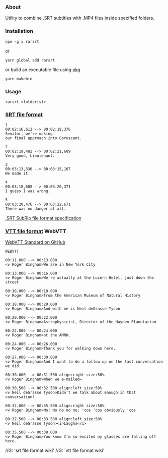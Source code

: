### About

Utility to combine .SRT subtitles with .MP4 files inside specified folders.

### Installation

```npn -g i rarsrt```

or

```yarn global add rarsrt```

or build an executable file using [pkg](https://www.npmjs.com/package/pkg)

```yarn makebin```

### Usage

```rarsrt <folder(s)>```

### [SRT file format](https://en.wikipedia.org/wiki/SubRip)
```
1
00:02:16,612 --> 00:02:19,376
Senator, we're making
our final approach into Coruscant.

2
00:02:19,482 --> 00:02:21,609
Very good, Lieutenant.

3
00:03:13,336 --> 00:03:15,167
We made it.

4
00:03:18,608 --> 00:03:20,371
I guess I was wrong.

5
00:03:20,476 --> 00:03:22,671
There was no danger at all.
```

[.SRT SubRip file format specification](http://forum.doom9.org/showthread.php?p=470941#post470941)

### [VTT file format](https://en.wikipedia.org/wiki/WebVTT) WebVTT
[WebVTT Standard on GitHub](https://github.com/w3c/webvtt)

```
WEBVTT

00:11.000 --> 00:13.000
<v Roger Bingham>We are in New York City

00:13.000 --> 00:16.000
<v Roger Bingham>We're actually at the Lucern Hotel, just down the street

00:16.000 --> 00:18.000
<v Roger Bingham>from the American Museum of Natural History

00:18.000 --> 00:20.000
<v Roger Bingham>And with me is Neil deGrasse Tyson

00:20.000 --> 00:22.000
<v Roger Bingham>Astrophysicist, Director of the Hayden Planetarium

00:22.000 --> 00:24.000
<v Roger Bingham>at the AMNH.

00:24.000 --> 00:26.000
<v Roger Bingham>Thank you for walking down here.

00:27.000 --> 00:30.000
<v Roger Bingham>And I want to do a follow-up on the last conversation we did.

00:30.000 --> 00:31.500 align:right size:50%
<v Roger Bingham>When we e-mailed—

00:30.500 --> 00:32.500 align:left size:50%
<v Neil deGrasse Tyson>Didn't we talk about enough in that conversation?

00:32.000 --> 00:35.500 align:right size:50%
<v Roger Bingham>No! No no no no; 'cos 'cos obviously 'cos

00:32.500 --> 00:33.500 align:left size:50%
<v Neil deGrasse Tyson><i>Laughs</i>

00:35.500 --> 00:38.000
<v Roger Bingham>You know I'm so excited my glasses are falling off here.
```

//G: 'srt file format wiki'
//G: 'vtt file format wiki'
